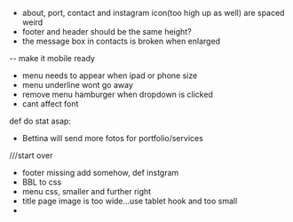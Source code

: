 

- about, port, contact and instagram icon(too high up as well) are spaced weird 
- footer and header should be the same height?
- the message box in contacts is broken when enlarged

-- make it mobile ready
- menu needs to appear when ipad or phone size
- menu underline wont go away
- remove menu hamburger when dropdown is clicked
- cant affect font

def do stat asap:
- Bettina will send more fotos for portfolio/services

///start over
- footer missing add somehow, def instgram
- BBL to css 
- menu css, smaller and further right
- title page image is too wide...use tablet hook and too small
- 